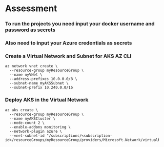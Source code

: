 # Assessment
### To run the projects you need input your docker username and password as secrets
### Also need to input your Azure credentials as secrets
### Create a Virtual Network and Subnet for AKS AZ CLI
```
az network vnet create \
  --resource-group myResourceGroup \
  --name myVNet \
  --address-prefixes 10.0.0.0/8 \
  --subnet-name myAKSSubnet \
  --subnet-prefix 10.240.0.0/16

```
### Deploy AKS in the Virtual Network
```
az aks create \
  --resource-group myResourceGroup \
  --name myAKSCluster \
  --node-count 2 \
  --enable-addons monitoring \
  --network-plugin azure \
  --vnet-subnet-id "/subscriptions/<subscription-id>/resourceGroups/myResourceGroup/providers/Microsoft.Network/virtualNetworks/myVNet/subnets/myAKSSubnet"

```